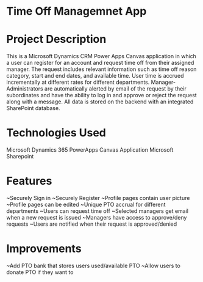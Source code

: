 # Time Off Managemnet App

# Project Description
This is a Microsoft Dynamics CRM Power Apps Canvas application in which a user can register for an account and request time off from their assigned manager. The request includes relevant information such as time off reason category, start and end dates, and available time. User time is accrued incrementally at different rates for different departments. Manager-Administrators are automatically alerted by email of the request by their subordinates and have the ability to log in and approve or reject the request along with a message. All data is stored on the backend with an integrated SharePoint database.

# Technologies Used
Microsoft Dynamics 365 PowerApps Canvas Application
Microsoft Sharepoint

# Features
~Securely Sign in
~Securely Register
~Profile pages contain user picture
~Profile pages can be edited
~Unique PTO accrual for different departments
~Users can request time off
~Selected managers get email when a new request is issued
~Managers have access to approve/deny requests
~Users are notified when their request is approved/denied

# Improvements
~Add PTO bank that stores users used/available PTO
~Allow users to donate PTO if they want to

